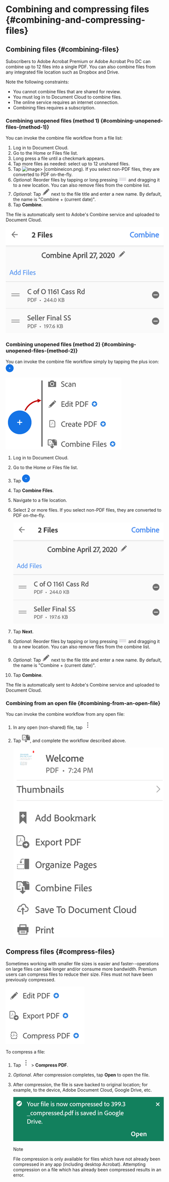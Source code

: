 
# Combining and compressing files {#combining-and-compressing-files}


## Combining files {#combining-files}

Subscribers to Adobe Acrobat Premium or Adobe Acrobat Pro DC  can combine up to 12 files into a single PDF. You can also combine files from any integrated file location such as Dropbox and Drive. 

Note the following constraints: 

* You cannot combine files that are shared for review. 
* You must log in to Document Cloud to combine files.
* The online service requires an internet connection. 
* Combining files requires a subscription. 


### Combining unopened files (method 1) {#combining-unopened-files-(method-1)}

You can invoke the combine file workflow from a file list: 

1. Log in to Document Cloud.
1. Go to the Home or Files file list.
1. Long press a file until a checkmark appears. 
1. Tap more files as needed: select up to 12 unshared files.
1. Tap ![image](./images/overflowicon)> |combineicon.png). If you select non-PDF files, they are converted to PDF on-the-fly. 
1. *Optional*: Reorder files by tapping or long pressing ![image](./images/reordericon.png) and dragging it to a new location. You can also remove files from the combine list.
1. *Optional*: Tap ![image](./images/pencilicon.png) next to the file title and enter a new name. By default, the name is "Combine + (current date)". 
1. Tap **Combine**.

The file is automatically sent to Adobe's Combine service and uploaded to Document Cloud. 

   ![image](./images/combinefiles1.png)


### Combining unopened files (method 2) {#combining-unopened-files-(method-2)}

You can invoke the combine file workflow simply by tapping the plus icon: ![image](./images/plusicon.png)


   ![image](./images/createmenu.png)


1. Log in to Document Cloud.
1. Go to the Home or Files file list.
1. Tap ![image](./images/plusicon.png)
1. Tap **Combine Files**.
1. Navigate to a file location. 
1. Select 2 or more files. If you select non-PDF files, they are converted to PDF on-the-fly. 

   ![image](./images/combinefiles1.png)

1. Tap **Next**.
1. *Optional*: Reorder files by tapping or long pressing ![image](./images/reordericon.png) and dragging it to a new location. You can also remove files from the combine list.
1. *Optional*: Tap ![image](./images/pencilicon.png) next to the file title and enter a new name. By default, the name is "Combine + (current date)". 
1. Tap **Combine**. 

The file is automatically sent to Adobe's Combine service and uploaded to Document Cloud. 


### Combining from an open file {#combining-from-an-open-file}


You can invoke the combine workflow from any open file: 

1. In any open (non-shared) file, tap ![image](./images/overflowicon.png) 
1. Tap ![image](./images/combineicon.png), and complete the workflow described above. 

   ![image](./images/fileoverflowmenu.png)


## Compress files {#compress-files}

Sometimes working with smaller file sizes is easier and faster--operations on large files can take longer and/or consume more bandwidth. Premium users can compress files to reduce their size. Files must not have been previously compressed. 

   ![image](./images/contextmenu1.png)

To compress a file: 

1. Tap ![image](./images/overflowicon.png) > **Compress PDF**.
1. *Optional*. After compression completes, tap **Open** to open the file. 
1. After compression, the file is save backed to original location; for example, to the device, Adobe Document Cloud, Google Drive, etc. 

   ![image](./images/compressmsg2.png)

   >[!NOTE]
   >
   > File compression is only available for files which have not already been compressed in any app (including desktop Acrobat). Attempting compression on a file which has already been compressed results in an error. 

